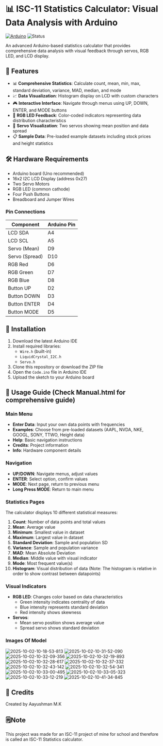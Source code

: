 # 📊 ISC-11 Statistics Calculator: Visual Data Analysis with Arduino

[![Arduino](https://img.shields.io/badge/Arduino-Uno-blue.svg)](https://www.arduino.cc/)
![Status](https://img.shields.io/badge/Status-Complete-brightgreen.svg)

An advanced Arduino-based statistics calculator that provides comprehensive data analysis with visual feedback through servos, RGB LED, and LCD display.

## 🌟 Features

- 📊 **Comprehensive Statistics**: Calculate count, mean, min, max, standard deviation, variance, MAD, median, and mode
- 📈 **Data Visualization**: Histogram display on LCD with custom characters
- 🎮 **Interactive Interface**: Navigate through menus using UP, DOWN, ENTER, and MODE buttons
- 🌈 **RGB LED Feedback**: Color-coded indicators representing data distribution characteristics
- 📐 **Servo Visualization**: Two servos showing mean position and data spread
- 📋 **Sample Data**: Pre-loaded example datasets including stock prices and height statistics

## 🛠️ Hardware Requirements

- Arduino board (Uno recommended)
- 16x2 I2C LCD Display (address 0x27)
- Two Servo Motors
- RGB LED (common cathode)
- Four Push Buttons
- Breadboard and Jumper Wires

### Pin Connections

Component       | Arduino Pin
----------------|------------
LCD SDA         | A4
LCD SCL         | A5
Servo (Mean)    | D9
Servo (Spread)  | D10
RGB Red         | D6
RGB Green       | D7
RGB Blue        | D8
Button UP       | D2
Button DOWN     | D3
Button ENTER    | D4
Button MODE     | D5


## 💾 Installation

1. Download the latest Arduino IDE
2. Install required libraries:
   - `Wire.h` (built-in)
   - `LiquidCrystal_I2C.h`
   - `Servo.h`
3. Clone this repository or download the ZIP file
4. Open the `Code.ino` file in Arduino IDE
5. Upload the sketch to your Arduino board

## 📖 Usage Guide (Check Manual.html for comprehensive guide)

### Main Menu

- **Enter Data**: Input your own data points with frequencies
- **Examples**: Choose from pre-loaded datasets (AAPL, NVDA, NKE, GOOGL, SONY, TTWO, Height data)
- **Help**: Basic navigation instructions
- **Credits**: Project information
- **Info**: Hardware component details

### Navigation

- **UP/DOWN**: Navigate menus, adjust values
- **ENTER**: Select option, confirm values
- **MODE**: Next page, return to previous menu
- **Long Press MODE**: Return to main menu

### Statistics Pages

The calculator displays 10 different statistical measures:

1. **Count**: Number of data points and total values
2. **Mean**: Average value
3. **Minimum**: Smallest value in dataset
4. **Maximum**: Largest value in dataset
5. **Standard Deviation**: Sample and population SD
6. **Variance**: Sample and population variance
7. **MAD**: Mean Absolute Deviation
8. **Median**: Middle value with visual indicator
9. **Mode**: Most frequent value(s)
10. **Histogram**: Visual distribution of data (Note: The histogram is relative in order to show contrast between datapoints)

### Visual Indicators

- **RGB LED**: Changes color based on data characteristics
  - Green intensity indicates centrality of data
  - Blue intensity represents standard deviation
  - Red intensity shows skewness
- **Servos**: 
  - Mean servo position shows average value
  - Spread servo shows standard deviation

### Images Of Model

![2025-10-02-10-18-53-813](https://github.com/user-attachments/assets/4033d9ef-fb8c-452e-a908-f2ae367bb454)
![2025-10-02-10-31-52-090](https://github.com/user-attachments/assets/a120838f-aa80-42cf-b437-77d23610b364)
![2025-10-02-10-32-09-356](https://github.com/user-attachments/assets/4bf41770-6df1-40af-9a31-41dc5e7ea9d4)
![2025-10-02-10-32-19-893](https://github.com/user-attachments/assets/94c213c1-18b5-4959-bd5c-8345e4e7245d)
![2025-10-02-10-32-28-617](https://github.com/user-attachments/assets/f32421fd-98d7-47ae-94a8-18509b9ff4ec)
![2025-10-02-10-32-37-332](https://github.com/user-attachments/assets/71cd7d78-a360-4e7c-9580-ea7820ceaa21)
![2025-10-02-10-32-43-142](https://github.com/user-attachments/assets/61ae2d6f-f6d7-4a5e-bf0e-1a86b1009206)
![2025-10-02-10-32-54-341](https://github.com/user-attachments/assets/c6237ed6-0c3c-4b52-8a32-275387a498be)
![2025-10-02-10-33-00-495](https://github.com/user-attachments/assets/8c3b365b-d8d9-4e8c-b114-5781240c603d)
![2025-10-02-10-33-05-323](https://github.com/user-attachments/assets/ba45834a-0171-4a30-907c-b2be881df495)
![2025-10-02-10-33-12-219](https://github.com/user-attachments/assets/85d2fcfe-9429-445f-b12e-e1fd614f9057)
![2025-10-02-10-41-34-845](https://github.com/user-attachments/assets/9756efb3-457a-4a47-836f-f445e0d5ddd8)



## 📝 Credits

Created by Aayushman M.K

## 🗒️Note

This project was made for an ISC-11 project of mine for school and therefore is called an ISC-11 Statistics calculator.
